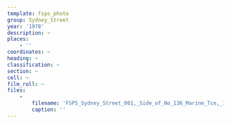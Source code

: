 ```yaml
---
template: fsps_photo
group: Sydney_Street
year: '1978'
description: ~
places:
    - ''
coordinates: ~
heading: ~
classification: ~
section: ~
cell: ~
film_roll: ~
files:
    -
        filename: 'FSPS_Sydney_Street_001,_Side_of_No_136_Marine_Tce,_16-6-H,_1978.png'
        caption: ''
---
```

